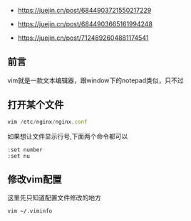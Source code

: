 

- https://juejin.cn/post/6844903721550217229

- https://juejin.cn/post/6844903665161994248

- https://juejin.cn/post/7124892604881174541

## 前言

vim就是一款文本编辑器，跟window下的notepad类似，只不过


## 打开某个文件
```javascript
vim /etc/nginx/nginx.conf
```

如果想让文件显示行号,下面两个命令都可以
```
:set number
:set nu
```

## 修改vim配置

这里先只知道配置文件修改的地方

```
vim ~/.viminfo
```


